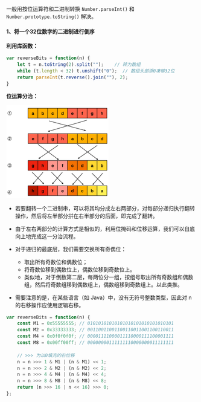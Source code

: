 一般用按位运算符和二进制转换 `Number.parseInt()` 和 `Number.prototype.toString()` 解决。

#### 1、将一个32位数字的二进制进行倒序

**利用库函数：**

```js
var reverseBits = function(n) {
    let t = n.toString(2).split("");	// 转为数组
    while (t.length < 32) t.unshift("0");  // 数组头部添0凑够32位
    return parseInt(t.reverse().join(""), 2);
}
```

**位运算分治：**

<img src="assets/image-20220129000208809.png" alt="image-20220129000208809" style="zoom:50%;" />

- 若要翻转一个二进制串，可以将其均分成左右两部分，对每部分递归执行翻转操作，然后将左半部分拼在右半部分的后面，即完成了翻转。


- 由于左右两部分的计算方式是相似的，利用位掩码和位移运算，我们可以自底向上地完成这一分治流程。


- 对于递归的最底层，我们需要交换所有奇偶位：
  - 取出所有奇数位和偶数位；
  - 将奇数位移到偶数位上，偶数位移到奇数位上。
  - 类似地，对于倒数第二层，每两位分一组，按组号取出所有奇数组和偶数组，然后将奇数组移到偶数组上，偶数组移到奇数组上。以此类推。

- 需要注意的是，在某些语言（如 Java）中，没有无符号整数类型，因此对 n 的右移操作应使用逻辑右移。


```js
var reverseBits = function(n) {
    const M1 = 0x55555555; // 01010101010101010101010101010101
    const M2 = 0x33333333; // 00110011001100110011001100110011
    const M4 = 0x0f0f0f0f; // 00001111000011110000111100001111
    const M8 = 0x00ff00ff; // 00000000111111110000000011111111

    // >>> 为以0填充的右位移
    n = n >>> 1 & M1 | (n & M1) << 1;
    n = n >>> 2 & M2 | (n & M2) << 2;
    n = n >>> 4 & M4 | (n & M4) << 4;
    n = n >>> 8 & M8 | (n & M8) << 8;
    return (n >>> 16 | n << 16) >>> 0;
};
```

